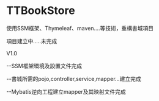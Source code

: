 # TTBookStore
使用SSM框架、Thymeleaf、maven....等技術，重構書城項目




項目建立中.....未完成








V1.0 

--SSM框架環境及設置文件完成

--書城所需的pojo,controller,service,mapper...建立完成

--Mybatis逆向工程建立mapper及其映射文件完成
